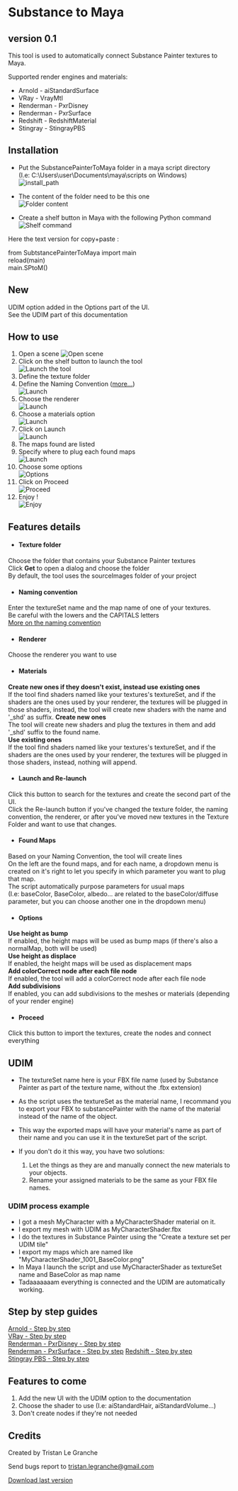 # Substance to Maya
## version 0.1

This tool is used to automatically connect Substance Painter textures to Maya.  

Supported render engines and materials: 
* Arnold - aiStandardSurface
* VRay - VrayMtl
* Renderman - PxrDisney
* Renderman - PxrSurface
* Redshift - RedshiftMaterial
* Stingray - StingrayPBS

## Installation
* Put the SubstancePainterToMaya folder in a maya script directory   
(I.e: C:\Users\user\Documents\maya\scripts on Windows)    
![install_path](pics/01_installPath.jpg)  

* The content of the folder need to be this one  
![Folder content](pics/02_folderContent.jpg)  
 
* Create a shelf button in Maya with the following Python command  
![Shelf command](pics/04_shelfContent.jpg)  

Here the text version for copy+paste :  

from SubtstancePainterToMaya import main  
reload(main)  
main.SPtoM()

## New

UDIM option added in the Options part of the UI.  
See the UDIM part of this documentation

## How to use
1. Open a scene
![Open scene](pics/03_openScene.jpg)  
2. Click on the shelf button to launch the tool  
![Launch the tool](pics/06_launchTool.jpg)  
3. Define the texture folder
4. Define the Naming Convention ([more...](NamingConvention.md))  
![Launch](pics/09_setNamingConvention.jpg)
5. Choose the renderer  
![Launch](pics/09a_setRenderer_arnold.jpg)
6. Choose a materials option  
![Launch](pics/09b_material.jpg)
7. Click on Launch  
![Launch](pics/09c_launch.jpg)  
8. The maps found are listed  
9. Specify where to plug each found maps  
![Launch](pics/10_launch.jpg)
10. Choose some options  
![Options](pics/11_setOptions.jpg)  
11. Click on Proceed  
![Proceed](pics/12_proceed.jpg)  
12. Enjoy !  
![Enjoy](pics/13_result.jpg)  

## Features details

* #### Texture folder
Choose the folder that contains your Substance Painter textures  
Click **Get** to open a dialog and choose the folder  
By default, the tool uses the sourceImages folder of your project

* #### Naming convention
Enter the textureSet name and the map name of one of your textures.  
Be careful with the lowers and the CAPITALS letters  
[More on the naming convention](NamingConvention.md)

* #### Renderer
Choose the renderer you want to use  

* #### Materials
**Create new ones if they doesn't exist, instead use existing ones**  
If the tool find shaders named like your textures's textureSet, and if the shaders are the ones used by your renderer, the textures will be plugged in those shaders, instead, the tool will create new shaders with the name and '_shd' as suffix. 
**Create new ones**  
The tool will create new shaders and plug the textures in them and add '_shd' suffix to the found name.  
**Use existing ones**  
If the tool find shaders named like your textures's textureSet, and if the shaders are the ones used by your renderer, the textures will be plugged in those shaders, instead, nothing will append.

* #### Launch and Re-launch
Click this button to search for the textures and create the second part of the UI.  
Click the Re-launch button if you've changed the texture folder, the naming convention, the renderer, or after you've moved new textures in the Texture Folder and want to use that changes.

* #### Found Maps
Based on your Naming Convention, the tool will create lines  
On the left are the found maps, and for each name, a dropdown menu is created on it's right to let you specify in which parameter you want to plug that map.   
The script automatically purpose parameters for usual maps  
(I.e: baseColor, BaseColor, albedo... are related to the baseColor/diffuse parameter, but you can choose another one in the dropdown menu)   

* #### Options
**Use height as bump**  
If enabled, the height maps will be used as bump maps (if there's also a normalMap, both will be used)  
**Use height as displace**  
If enabled, the height maps will be used as displacement maps     
**Add colorCorrect node after each file node**  
If enabled, the tool will add a colorCorrect node after each file node  
**Add subdivisions**  
If enabled, you can add subdivisions to the meshes or materials (depending of your render engine)

* #### Proceed
Click this button to import the textures, create the nodes and connect everything

## UDIM

* The textureSet name here is your FBX file name (used by Substance Painter as part of the texture name, without the .fbx extension)

* As the script uses the textureSet as the material name, 
I recommand you to export your FBX to substancePainter with the name of the material instead of the name of the object.
* This way the exported maps will have your material's name as part of their name and you can use it in the textureSet part of the script.
* If you don't do it this way, you have two solutions:
    1. Let the things as they are and manually connect the new materials to your objects. 
    2. Rename your assigned materials to be the same as your FBX file names.
    
### UDIM process example

* I got a mesh MyCharacter with a MyCharacterShader material on it.
* I export my mesh with UDIM as MyCharacterShader.fbx
* I do the textures in Substance Painter using the "Create a texture set per UDIM tile"
* I export my maps which are named like "MyCharacterShader_1001_BaseColor.png"
* In Maya I launch the script and use MyCharacterShader as textureSet name and BaseColor as map name
* Tadaaaaaaam everything is connected and the UDIM are automatically working.

## Step by step guides
[Arnold - Step by step](Arnold.md)  
[VRay - Step by step](Vray.md)  
[Renderman - PxrDisney - Step by step](pxrDisney.md)  
[Renderman - PxrSurface - Step by step](pxrSurface.md)
[Redshift - Step by step](Redshift.md)  
[Stingray PBS - Step by step](Stingray.md)       

## Features to come

1. Add the new UI with the UDIM option to the documentation
2. Choose the shader to use (I.e: aiStandardHair, aiStandardVolume...)
3. Don't create nodes if they're not needed

## Credits

Created by Tristan Le Granche    

Send bugs report to tristan.legranche@gmail.com

[Download last version](https://github.com/Strangenoise/SubstancePainterToMaya/) 